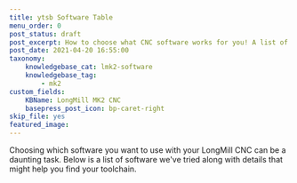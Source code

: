 ```yaml
---
title: ytsb Software Table
menu_order: 0
post_status: draft
post_excerpt: How to choose what CNC software works for you! A list of compatible CAD, CAM and g-code senders for the LongMill CNC machine.
post_date: 2021-04-20 16:55:00
taxonomy:
    knowledgebase_cat: lmk2-software
    knowledgebase_tag:
        - mk2
custom_fields:
    KBName: LongMill MK2 CNC
    basepress_post_icon: bp-caret-right
skip_file: yes
featured_image: 
---
```


Choosing which software you want to use with your LongMill CNC can be a daunting task. Below is a list of software we've tried along with details that might help you find your toolchain.

<div id="ToolTable"></div>
<p><script src="https://resources.sienci.com/wp-content/react/tooltable.js"></script></p>
<p><style>@import url('https://resources.sienci.com/wp-content/react/tooltable.css')</style></p>
